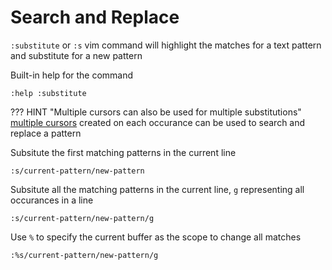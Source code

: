# Search and Replace

`:substitute` or `:s` vim command will highlight the matches for a text pattern and substitute for a new pattern

Built-in help for the command 

```vim
:help :substitute
```

??? HINT "Multiple cursors can also be used for multiple substitutions"
    [multiple cursors](multiple-cursors.md) created on each occurance can be used to search and replace a pattern


Subsitute the first matching patterns in the current line

```vim
:s/current-pattern/new-pattern
```

Subsitute all the matching patterns in the current line,  `g` representing all occurances in a line

```vim
:s/current-pattern/new-pattern/g
```

Use `%` to specify the current buffer as the scope to change all matches

```vim
:%s/current-pattern/new-pattern/g
```

